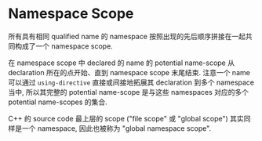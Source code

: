 # Namespace Scope

所有具有相同 qualified name 的 namespace 按照出现的先后顺序拼接在一起共同构成了一个 namespace scope.

在 namespace scope 中 declared 的 name 的 potential name-scope 从 declaration 所在的点开始、直到 namespace scope 末尾结束.
注意一个 name 可以通过 `using-directive` 直接或间接地拓展其 declaration 到多个 namespace 当中, 
所以其完整的 potential name-scope 是与这些 namespaces 对应的多个 potential name-scopes 的集合. 

C++ 的 source code 最上层的 scope ("file scope" 或 "global scope") 其实同样是一个 namespace,
因此也被称为 "global namespace scope".
